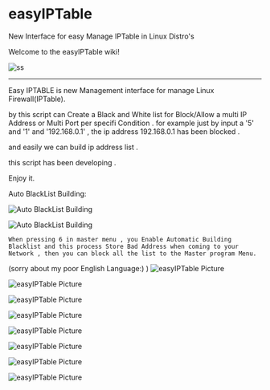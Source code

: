 # easyIPTable
New Interface for easy Manage IPTable in Linux Distro's 



Welcome to the easyIPTable wiki!

![ss](http://s6.picofile.com/file/8245224768/59.png)

______________________________________________________________________________________________________________________

Easy IPTABLE is new Management interface for manage Linux Firewall(IPTable).

by this script can Create a Black and White list for Block/Allow a multi IP Address or Multi Port per specifi Condition .
for example just by input a '5' and '1' and '192.168.0.1' , the ip address 192.168.0.1 has been blocked .

and easily we can build ip address list .

this script has been developing .

Enjoy it.


Auto BlackList Building:

![Auto BlackList Building](http://s6.picofile.com/file/8245655850/a1.png)

![Auto BlackList Building](http://s7.picofile.com/file/8245655884/a2.png)


    When pressing 6 in master menu , you Enable Automatic Building Blacklist and this process Store Bad Address when coming to your Network , then you can block all the list to the Master program Menu.


(sorry about my poor English Language:)  )
![easyIPTable Picture](http://s6.picofile.com/file/8245224768/59.png)

![easyIPTable Picture](http://s7.picofile.com/file/8245224850/36.png)

![easyIPTable Picture](http://s7.picofile.com/file/8245224876/03.png)

![easyIPTable Picture](http://s7.picofile.com/file/8245225384/1.png)

![easyIPTable Picture](http://s7.picofile.com/file/8245225400/2.png)

![easyIPTable Picture](http://s7.picofile.com/file/8245225434/3.png)

![easyIPTable Picture](http://s6.picofile.com/file/8245225450/4.png)

![easyIPTable Picture](http://s7.picofile.com/file/8245225476/5.png)
